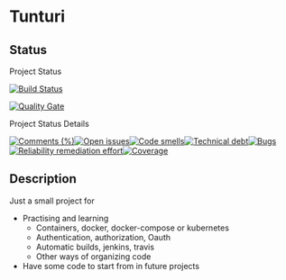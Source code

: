 # Tunturi

## Status

Project Status

[![Build Status](https://travis-ci.org/algalopez/Tunturi.svg?branch=develop)](https://travis-ci.org/algalopez/Tunturi)

[![Quality Gate](https://sonarcloud.io/api/badges/gate?key=Tunturi)](https://sonarcloud.io/dashboard/index/Tunturi)

Project Status Details

[![Comments (%)](https://sonarcloud.io/api/badges/measure?key=Tunturi&metric=comment_lines_density)](https://sonarcloud.io/component_measures?id=Tunturi&metric=comment_lines_density)[![Open issues](https://sonarcloud.io/api/badges/measure?key=Tunturi&metric=open_issues)](https://sonarcloud.io/component_measures?id=Tunturi&metric=open_issues)[![Code smells](https://sonarcloud.io/api/badges/measure?key=Tunturi&metric=code_smells)](https://sonarcloud.io/component_measures?id=Tunturi&metric=code_smells)[![Technical debt](https://sonarcloud.io/api/badges/measure?key=Tunturi&metric=sqale_index)](https://sonarcloud.io/component_measures?id=Tunturi&metric=sqale_index)[![Bugs](https://sonarcloud.io/api/badges/measure?key=Tunturi&metric=bugs)](https://sonarcloud.io/component_measures?id=Tunturi&metric=bugs)[![Reliability remediation effort](https://sonarcloud.io/api/badges/measure?key=Tunturi&metric=reliability_remediation_effort)](https://sonarcloud.io/component_measures?id=Tunturi&metric=reliability_remediation_effort)[![Coverage](https://sonarcloud.io/api/badges/measure?key=Tunturi&metric=coverage)](https://sonarcloud.io/component_measures?id=Tunturi&metric=coverage)

## Description

Just a small project for 

  * Practising and learning
    * Containers, docker, docker-compose or kubernetes
    * Authentication, authorization, Oauth
    * Automatic builds, jenkins, travis
    * Other ways of organizing code
  * Have some code to start from in future projects



